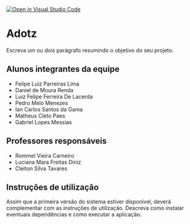 [![Open in Visual Studio Code](https://classroom.github.com/assets/open-in-vscode-c66648af7eb3fe8bc4f294546bfd86ef473780cde1dea487d3c4ff354943c9ae.svg)](https://classroom.github.com/online_ide?assignment_repo_id=8491984&assignment_repo_type=AssignmentRepo)
# Adotz
Escreva um ou dois  parágrafo resumindo o objetivo do seu projeto.

## Alunos integrantes da equipe

* Felipe Luiz Parreiras Lima
* Daniel de Moura Renda
* Luiz Felipe Ferreira De Lacerda
* Pedro Melo Menezes
* Ian Carlos Santos da Gama
* Matheus Cleto Paes
* Gabriel Lopes Messias

## Professores responsáveis

* Rommel Vieira Carneiro 
* Luciana Mara Freitas Diniz 
* Cleiton Silva Tavares



## Instruções de utilização

Assim que a primeira versão do sistema estiver disponível, deverá complementar com as instruções de utilização. Descreva como instalar eventuais dependências e como executar a aplicação.
